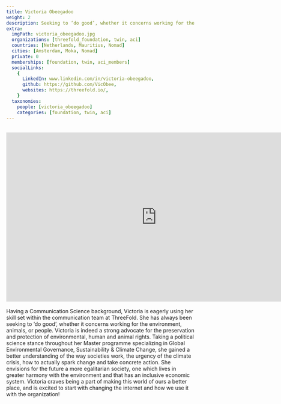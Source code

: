 ```yaml
---
title: Victoria Obeegadoo
weight: 2
description: Seeking to ‘do good’, whether it concerns working for the environment, animals, or people.
extra:
  imgPath: victoria_obeegadoo.jpg
  organizations: [threefold_foundation, twin, aci]
  countries: [Netherlands, Mauritius, Nomad]
  cities: [Amsterdam, Moka, Nomad]
  private: 0
  memberships: [foundation, twin, aci_members]
  socialLinks:
    {
      LinkedIn: www.linkedin.com/in/victoria-obeegadoo,
      github: https://github.com/VicObee,
      websites: https://threefold.io/,
    }
  taxonomies:
    people: [victoria_obeegadoo]
    categories: [foundation, twin, aci]
---
```


<br>
<div class="aspect-w-16 aspect-h-9">
<iframe src="https://player.vimeo.com/video/607456068?h=64c911d55f" width="800" height="450" frameborder="0" allow="autoplay; fullscreen" allowfullscreen></iframe>
</div>
<br>
Having a Communication Science background, Victoria is eagerly using her skill set within the communication team at ThreeFold. She has always been seeking to ‘do good’, whether it concerns working for the environment, animals, or people. Victoria is indeed a strong advocate for the preservation and protection of environmental, human and animal rights. Taking a political science stance throughout her Master programme specializing in Global Environmental Governance, Sustainability & Climate Change, she gained a better understanding of the way societies work, the urgency of the climate crisis, how to actually spark change and take concrete action. She envisions for the future a more egalitarian society, one which lives in greater harmony with the environment and that has an inclusive economic system. Victoria craves being a part of making this world of ours a better place, and is excited to start with changing the internet and how we use it with the organization!
